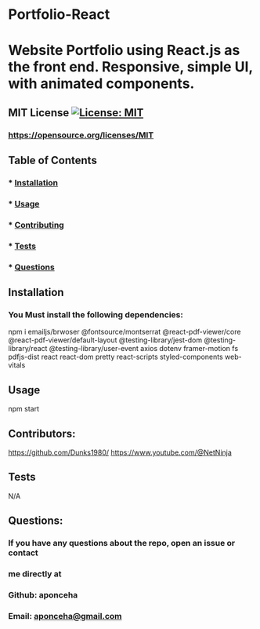 # Portfolio-React
  # Website Portfolio using React.js as the front end. Responsive, simple UI, with animated components.

  ## MIT License [![License: MIT](https://img.shields.io/badge/License-MIT-yellow.svg)](https://opensource.org/licenses/MIT)
  ### https://opensource.org/licenses/MIT


  ## Table of Contents
  ### * [Installation](#installation)
  ### * [Usage](#usage)
  ### * [Contributing](#contributing)
  ### * [Tests](#tests)
  ### * [Questions](#questions)
  

  ## Installation
  ### You Must install the following dependencies:
  npm i emailjs/brwoser @fontsource/montserrat @react-pdf-viewer/core @react-pdf-viewer/default-layout @testing-library/jest-dom @testing-library/react @testing-library/user-event axios dotenv framer-motion fs pdfjs-dist react react-dom pretty react-scripts styled-components web-vitals

  ## Usage
  npm start

  ## Contributors:
  https://github.com/Dunks1980/ https://www.youtube.com/@NetNinja


  ## Tests
  N/A

  ## Questions:
  ### If you have any questions about the repo, open an issue or contact 
  ### me directly at
  ### Github: aponceha
  ### Email: aponceha@gmail.com



